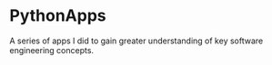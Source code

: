 # PythonApps
A series of apps I did to gain greater understanding of key software engineering concepts. 
